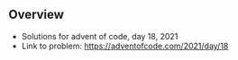## Overview 
   * Solutions for advent of code, day 18, 2021 
   * Link to problem: https://adventofcode.com/2021/day/18 
